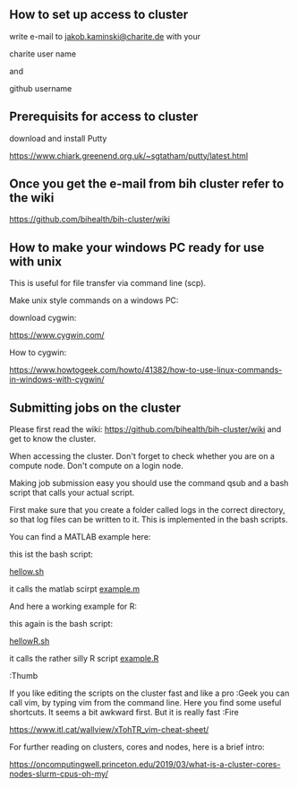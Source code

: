 ## How to set up access to cluster 

write e-mail to jakob.kaminski@charite.de with your 

charite user name 

and 

github username

## Prerequisits for access to cluster

download and install Putty

https://www.chiark.greenend.org.uk/~sgtatham/putty/latest.html


## Once you get the e-mail from bih cluster refer to the wiki

https://github.com/bihealth/bih-cluster/wiki


## How to make your windows PC ready for use with unix 

This is useful for file transfer via command line (scp).

Make unix style commands on a windows PC:

download cygwin:

https://www.cygwin.com/


How to cygwin:

https://www.howtogeek.com/howto/41382/how-to-use-linux-commands-in-windows-with-cygwin/


## Submitting jobs on the cluster

Please first read the wiki: https://github.com/bihealth/bih-cluster/wiki and get to know the cluster. 

When accessing the cluster. Don't forget to check whether you are on a compute node. Don't compute on a login node.

Making job submission easy you should use the command qsub and a bash script that calls your actual script.

First make sure that you create a folder called logs in the correct directory, so that log files can be written to it. This is implemented in the bash scripts.

You can find a MATLAB example here:  

this ist the bash script:

[hellow.sh](hellow.sh)

it calls the matlab scirpt [example.m](example.m)

And here a working example for R:

this again is the bash script:

[hellowR.sh](hellowR.sh)

it calls the rather silly R script [example.R](example.R)

:Thumb

If you like editing the scripts on the cluster fast and like a pro :Geek you can call vim, by typing vim from the command line. Here you find some useful shortcuts. It seems a bit awkward first. But it is really fast :Fire

https://www.itl.cat/wallview/xTohTR_vim-cheat-sheet/


For further reading on clusters, cores and nodes, here is a brief intro:

https://oncomputingwell.princeton.edu/2019/03/what-is-a-cluster-cores-nodes-slurm-cpus-oh-my/
